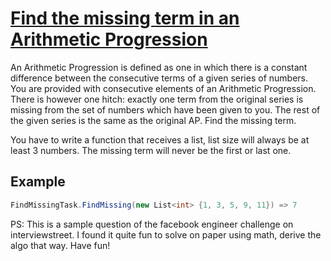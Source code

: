 # [Find the missing term in an Arithmetic Progression](https://www.codewars.com/kata/52de553ebb55d1fca3000371)

An Arithmetic Progression is defined as one in which there is a constant difference between the consecutive terms of a given series of numbers. You are provided with consecutive elements of an Arithmetic Progression. There is however one hitch: exactly one term from the original series is missing from the set of numbers which have been given to you. The rest of the given series is the same as the original AP. Find the missing term.

You have to write a function that receives a list, list size will always be at least 3 numbers. The missing term will never be the first or last one.


## Example

```csharp
FindMissingTask.FindMissing(new List<int> {1, 3, 5, 9, 11}) => 7
```
PS: This is a sample question of the facebook engineer challenge on interviewstreet. I found it quite fun to solve on paper using math, derive the algo that way. Have fun!
